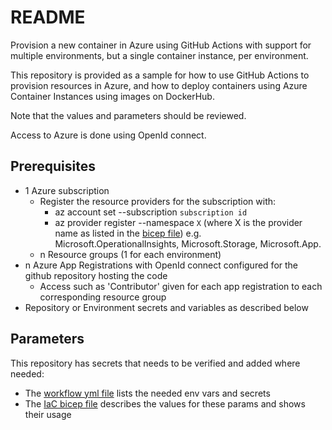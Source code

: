 ﻿# README

Provision a new container in Azure using GitHub Actions with support for multiple environments,
but a single container instance, per environment.

This repository is provided as a sample for how to use GitHub Actions to provision resources in Azure,
and how to deploy containers using Azure Container Instances using images on DockerHub.

Note that the values and parameters should be reviewed.

Access to Azure is done using OpenId connect.

## Prerequisites

- 1 Azure subscription
  - Register the resource providers for the subscription with:
    - az account set --subscription `subscription id`
    - az provider register --namespace `X`
      (where X is the provider name as listed in the [bicep file](infrastructure/azure/main.bicep))
      e.g. Microsoft.OperationalInsights, Microsoft.Storage, Microsoft.App.
  - n Resource groups (1 for each environment)
- n Azure App Registrations with OpenId connect configured for the github repository hosting the code
  - Access such as 'Contributor' given for each app registration to each corresponding resource group
- Repository or Environment secrets and variables as described below

## Parameters

This repository has secrets that needs to be verified and added where needed:

- The [workflow yml file](.github/workflows/deploy-infrastructure.yml) lists the needed env vars and secrets
- The [IaC bicep file](infrastructure/azure/main.bicep) describes the values for these params and shows their usage
